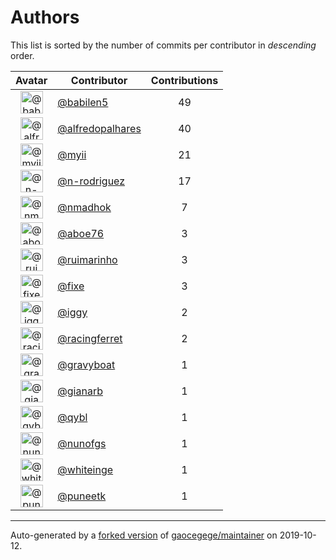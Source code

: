# Authors

This list is sorted by the number of commits per contributor in _descending_ order.

Avatar|Contributor|Contributions
:-:|---|:-:
<img class='float-left rounded-1' src='https://avatars1.githubusercontent.com/u/117961?v=4' width='36' height='36' alt='@babilen5'>|[@babilen5](https://github.com/babilen5)|49
<img class='float-left rounded-1' src='https://avatars0.githubusercontent.com/u/223763?v=4' width='36' height='36' alt='@alfredopalhares'>|[@alfredopalhares](https://github.com/alfredopalhares)|40
<img class='float-left rounded-1' src='https://avatars2.githubusercontent.com/u/10231489?v=4' width='36' height='36' alt='@myii'>|[@myii](https://github.com/myii)|21
<img class='float-left rounded-1' src='https://avatars3.githubusercontent.com/u/3433835?v=4' width='36' height='36' alt='@n-rodriguez'>|[@n-rodriguez](https://github.com/n-rodriguez)|17
<img class='float-left rounded-1' src='https://avatars0.githubusercontent.com/u/3374962?v=4' width='36' height='36' alt='@nmadhok'>|[@nmadhok](https://github.com/nmadhok)|7
<img class='float-left rounded-1' src='https://avatars0.githubusercontent.com/u/1800660?v=4' width='36' height='36' alt='@aboe76'>|[@aboe76](https://github.com/aboe76)|3
<img class='float-left rounded-1' src='https://avatars0.githubusercontent.com/u/288709?v=4' width='36' height='36' alt='@ruimarinho'>|[@ruimarinho](https://github.com/ruimarinho)|3
<img class='float-left rounded-1' src='https://avatars2.githubusercontent.com/u/484559?v=4' width='36' height='36' alt='@fixe'>|[@fixe](https://github.com/fixe)|3
<img class='float-left rounded-1' src='https://avatars1.githubusercontent.com/u/20441?v=4' width='36' height='36' alt='@iggy'>|[@iggy](https://github.com/iggy)|2
<img class='float-left rounded-1' src='https://avatars3.githubusercontent.com/u/10433172?v=4' width='36' height='36' alt='@racingferret'>|[@racingferret](https://github.com/racingferret)|2
<img class='float-left rounded-1' src='https://avatars2.githubusercontent.com/u/1396878?v=4' width='36' height='36' alt='@gravyboat'>|[@gravyboat](https://github.com/gravyboat)|1
<img class='float-left rounded-1' src='https://avatars1.githubusercontent.com/u/1630267?v=4' width='36' height='36' alt='@gianarb'>|[@gianarb](https://github.com/gianarb)|1
<img class='float-left rounded-1' src='https://avatars0.githubusercontent.com/u/8525?v=4' width='36' height='36' alt='@qybl'>|[@qybl](https://github.com/qybl)|1
<img class='float-left rounded-1' src='https://avatars1.githubusercontent.com/u/92085?v=4' width='36' height='36' alt='@nunofgs'>|[@nunofgs](https://github.com/nunofgs)|1
<img class='float-left rounded-1' src='https://avatars2.githubusercontent.com/u/91293?v=4' width='36' height='36' alt='@whiteinge'>|[@whiteinge](https://github.com/whiteinge)|1
<img class='float-left rounded-1' src='https://avatars1.githubusercontent.com/u/528061?v=4' width='36' height='36' alt='@puneetk'>|[@puneetk](https://github.com/puneetk)|1

---

Auto-generated by a [forked version](https://github.com/myii/maintainer) of [gaocegege/maintainer](https://github.com/gaocegege/maintainer) on 2019-10-12.
